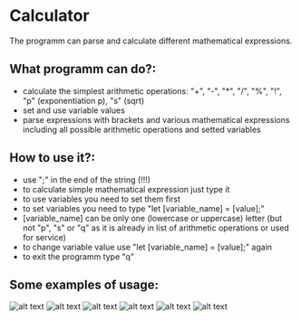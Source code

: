 # Calculator
The programm can parse and calculate different mathematical expressions.


## What programm can do?:
- calculate the simplest arithmetic operations: "+", "-", "*", "/", "%", "!", "p" (exponentiation p), "s" (sqrt)
- set and use variable values
- parse expressions with brackets and various mathematical expressions including all possible arithmetic operations and setted variables

## How to use it?:
- use ";" in the end of the string (!!!)
- to calculate simple mathematical expression just type it
- to use variables you need to set them first
- to set variables you need to type "let [variable_name] = [value];"
- [variable_name] can be only one (lowercase or uppercase) letter (but not "p", "s" or "q" as it is already in list of arithmetic operations or used for service)
- to change variable value use "let [variable_name] = [value];" again
- to exit the programm type "q"

## Some examples of usage:

![alt text](https://github.com/Viroslav/SFE/blob/main/FSE_project/pictures/programm%20work%201.png)
![alt text](https://github.com/Viroslav/SFE/blob/main/FSE_project/pictures/programm%20work%202.png)
![alt text](https://github.com/Viroslav/SFE/blob/main/FSE_project/pictures/programm%20work%203.png)
![alt text](https://github.com/Viroslav/SFE/blob/main/FSE_project/pictures/programm%20work%204.png)
![alt text](https://github.com/Viroslav/SFE/blob/main/FSE_project/pictures/programm%20work%205.png)
![alt text](https://github.com/Viroslav/SFE/blob/main/FSE_project/pictures/programm%20work%206.png)
